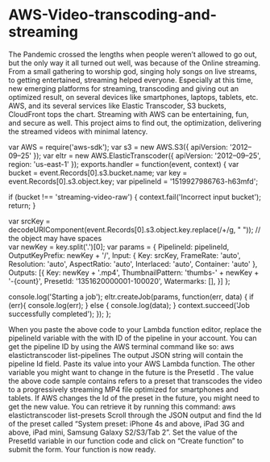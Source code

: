 # AWS-Video-transcoding-and-streaming
The Pandemic crossed the lengths when people weren’t allowed to go out, but the only way it all turned out well, was because of the Online streaming. From a small gathering to worship god, singing holy songs on live streams, to getting entertained, streaming helped everyone. Especially at this time, new emerging platforms for streaming, transcoding and giving out an optimized result, on several devices like smartphones, laptops, tablets, etc. AWS, and its several services like Elastic Transcoder, S3 buckets, CloudFront tops the chart. Streaming with AWS can be entertaining, fun, and secure as well. This project aims to find out, the optimization, delivering the streamed videos with minimal latency.



var AWS = require('aws-sdk');
var s3 = new AWS.S3({
  apiVersion: '2012–09–25'
});
var eltr = new AWS.ElasticTranscoder({
  apiVersion: '2012–09–25',
  region: 'us-east-1'
});
exports.handler = function(event, context) {
  var bucket = event.Records[0].s3.bucket.name;
  var key = event.Records[0].s3.object.key;
  var pipelineId = '1519927986763-h63mfd';
  
  if (bucket !== 'streaming-video-raw') {
    context.fail('Incorrect input bucket');
    return;
  }
  
  var srcKey = decodeURIComponent(event.Records[0].s3.object.key.replace(/\+/g, " ")); // the object may have spaces  
  var newKey = key.split('.')[0];
  var params = {
    PipelineId: pipelineId,
    OutputKeyPrefix: newKey + '/',
    Input: {
      Key: srcKey,
      FrameRate: 'auto',
      Resolution: 'auto',
      AspectRatio: 'auto',
      Interlaced: 'auto',
      Container: 'auto'
    },
    Outputs: [{
      Key: newKey + '.mp4',
      ThumbnailPattern: 'thumbs-' + newKey + '-{count}',
      PresetId: '1351620000001-100020',
      Watermarks: [],
    }]
  };
 
  console.log('Starting a job');
  eltr.createJob(params, function(err, data) {
    if (err){
      console.log(err);
    } else {
      console.log(data);
    }
    context.succeed('Job successfully completed');
  });
};





When you paste the above code to your Lambda function editor, replace the pipelineId variable with the with ID of the pipeline in your account. You can get the pipeline ID by using the AWS terminal command like so:
aws elastictranscoder list-pipelines
The output JSON string will contain the pipeline Id field. Paste its value into your AWS Lambda function. The other variable you might want to change in the future is the PresetId . The value the above code sample contains refers to a preset that transcodes the video to a progressively streaming MP4 file optimized for smartphones and tablets. If AWS changes the Id of the preset in the future, you might need to get the new value. You can retrieve it by running this command:
aws elastictranscoder list-presets
Scroll through the JSON output and find the Id of the preset called “System preset: iPhone 4s and above, iPad 3G and above, iPad mini, Samsung Galaxy S2/S3/Tab 2”. Set the value of the PresetId variable in our function code and click on “Create function” to submit the form. Your function is now ready.
